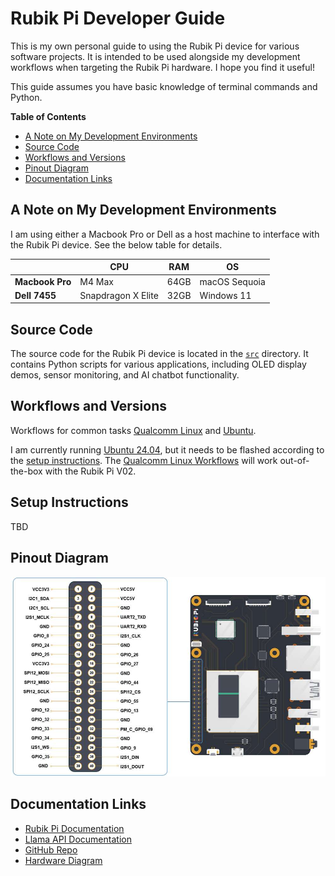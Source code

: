 # Rubik Pi Developer Guide

This is my own personal guide to using the Rubik Pi device for various software projects. It is intended to be used alongside my development workflows when targeting the Rubik Pi hardware. I hope you find it useful!

This guide assumes you have basic knowledge of terminal commands and Python.

**Table of Contents**
- [A Note on My Development Environments](#a-note-on-my-development-environments)
- [Source Code](#source-code)
- [Workflows and Versions](#workflows-and-versions)
- [Pinout Diagram](#pinout-diagram)
- [Documentation Links](#documentation-links)

## A Note on My Development Environments
I am using either a Macbook Pro or Dell as a host machine to interface with the Rubik Pi device. See the below table for details.

|               | CPU                | RAM      | OS                  |
|---------------|--------------------|----------|----------------------|
| **Macbook Pro**   | M4 Max             | 64GB     | macOS Sequoia  |
| **Dell 7455**     | Snapdragon X Elite | 32GB     | Windows 11           |

## Source Code
The source code for the Rubik Pi device is located in the [`src`](src) directory. It contains Python scripts for various applications, including OLED display demos, sensor monitoring, and AI chatbot functionality.

## Workflows and Versions
Workflows for common tasks [Qualcomm Linux](docs/qualcomm-linux.md) and [Ubuntu](docs/ubuntu-2404.md).

I am currently running [Ubuntu 24.04](docs/ubuntu-2404.md), but it needs to be flashed according to the [setup instructions](#setup-instructions). The [Qualcomm Linux Workflows](docs/qualcomm-linux.md) will work out-of-the-box with the Rubik Pi V02.

## Setup Instructions
TBD

## Pinout Diagram
![Rubik Pi Pinout Diagram](assets/rubik-pi-pinout.jpg)

## Documentation Links
- [Rubik Pi Documentation](https://www.thundercomm.com/rubik-pi-3/en/docs/rubik-pi-3-user-manual/)
- [Llama API Documentation](https://llama.developer.meta.com/docs/overview/)
- [GitHub Repo](https://github.com/thatrandomfrenchdude/rubik)
- [Hardware Diagram](https://www.thundercomm.com/rubik-pi-3/en/docs/rubik-pi-3-user-manual/1.0.0-a/peripherals-and-interfaces/)